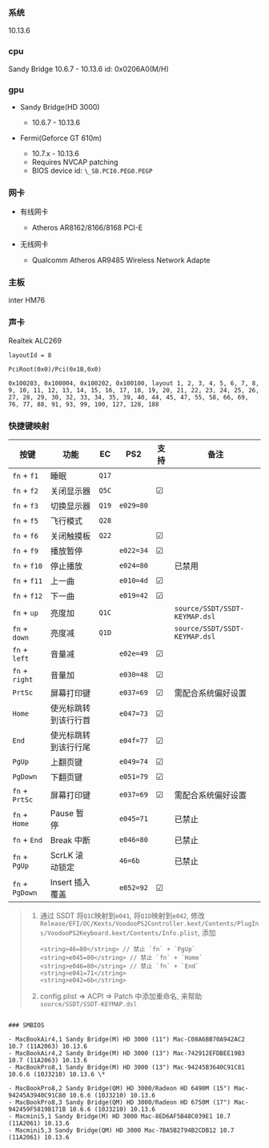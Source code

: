 ### 系统

10.13.6

### cpu

Sandy Bridge 10.6.7 - 10.13.6 id: 0x0206A0(M/H)

### gpu

- Sandy Bridge(HD 3000)

  - 10.6.7 - 10.13.6

- Fermi(Geforce GT 610m)

  - 10.7.x - 10.13.6
  - Requires NVCAP patching
  - BIOS device id: `\_SB.PCI0.PEG0.PEGP`

### 网卡

- 有线网卡

  - Atheros AR8162/8166/8168 PCI-E

- 无线网卡

  - Qualcomm Atheros AR9485 Wireless Network Adapte

### 主板

inter HM76

### 声卡

Realtek ALC269

`layoutId = 8`

`PciRoot(0x0)/Pci(0x1B,0x0)`

```
0x100203, 0x100004, 0x100202, 0x100100, layout 1, 2, 3, 4, 5, 6, 7, 8, 9, 10, 11, 12, 13, 14, 15, 16, 17, 18, 19, 20, 21, 22, 23, 24, 25, 26, 27, 28, 29, 30, 32, 33, 34, 35, 39, 40, 44, 45, 47, 55, 58, 66, 69, 76, 77, 88, 91, 93, 99, 100, 127, 128, 188
```

### 快捷键映射

| 按键            | 功能                 | EC    | PS2       | 支持    | 备注                          |
| --------------- | -------------------- | ----- | --------- | ------- | ----------------------------- |
| `fn` + `f1`     | 睡眠                 | `Q17` |           |         |                               |
| `fn` + `f2`     | 关闭显示器           | `Q5C` |           | &#9745; |                               |
| `fn` + `f3`     | 切换显示器           | `Q19` | `e029=80` |         |                               |
| `fn` + `f5`     | 飞行模式             | `Q28` |           |         |                               |
| `fn` + `f6`     | 关闭触摸板           | `Q22` |           | &#9745; |                               |
| `fn` + `f9`     | 播放暂停             |       | `e022=34` | &#9745; |                               |
| `fn` + `f10`    | 停止播放             |       | `e024=80` |         | 已禁用                        |
| `fn` + `f11`    | 上一曲               |       | `e010=4d` | &#9745; |                               |
| `fn` + `f12`    | 下一曲               |       | `e019=42` | &#9745; |                               |
| `fn` + `up`     | 亮度加               | `Q1C` |           |         | `source/SSDT/SSDT-KEYMAP.dsl` |
| `fn` + `down`   | 亮度减               | `Q1D` |           |         | `source/SSDT/SSDT-KEYMAP.dsl` |
| `fn` + `left`   | 音量减               |       | `e02e=49` | &#9745; |                               |
| `fn` + `right`  | 音量加               |       | `e030=48` | &#9745; |                               |
| `PrtSc`         | 屏幕打印键           |       | `e037=69` | &#9745; | 需配合系统偏好设置            |
| `Home`          | 使光标跳转到该行行首 |       | `e047=73` | &#9745; |                               |
| `End`           | 使光标跳转到该行行尾 |       | `e04f=77` | &#9745; |                               |
| `PgUp`          | 上翻页键             |       | `e049=74` | &#9745; |                               |
| `PgDown`        | 下翻页键             |       | `e051=79` | &#9745; |                               |
| `fn` + `PrtSc`  | 屏幕打印键           |       | `e037=69` | &#9745; | 需配合系统偏好设置            |
| `fn` + `Home`   | Pause 暂停           |       | `e045=71` |         | 已禁止                        |
| `fn` + `End`    | Break 中断           |       | `e046=80` |         | 已禁止                        |
| `fn` + `PgUp`   | ScrLK 滚动锁定       |       | `46=6b`   |         | 已禁止                        |
| `fn` + `PgDown` | Insert 插入覆盖      |       | `e052=92` | &#9745; |                               |

> 1. 通过 SSDT 将`Q1C`映射到`e041`, 将`Q1D`映射到`e042`, 修改`Release/EFI/OC/Kexts/VoodooPS2Controller.kext/Contents/PlugIns/VoodooPS2Keyboard.kext/Contents/Info.plist`, 添加
>
>    ```
>    <string>46=80</string> // 禁止 `fn` + `PgUp`
>    <string>e045=80</string> // 禁止 `fn` + `Home`
>    <string>e046=80</string> // 禁止 `fn` + `End`
>    <string>e041=71</string>
>    <string>e042=6b</string>
>    ```
>
> 2. config.plist => ACPI => Patch 中添加重命名, 来帮助`source/SSDT/SSDT-KEYMAP.dsl`

```

### SMBIOS

- MacBookAir4,1 Sandy Bridge(M) HD 3000 (11") Mac-C08A6BB70A942AC2 10.7 (11A2063) 10.13.6
- MacBookAir4,2 Sandy Bridge(M) HD 3000 (13") Mac-742912EFDBEE19B3 10.7 (11A2063) 10.13.6
- MacBookPro8,1 Sandy Bridge(M) HD 3000 (13") Mac-94245B3640C91C81 10.6.6 (10J3210) 10.13.6 \*

- MacBookPro8,2 Sandy Bridge(QM) HD 3000/Radeon HD 6490M (15") Mac-94245A3940C91C80 10.6.6 (10J3210) 10.13.6
- MacBookPro8,3 Sandy Bridge(QM) HD 3000/Radeon HD 6750M (17") Mac-942459F5819B171B 10.6.6 (10J3210) 10.13.6
- Macmini5,1 Sandy Bridge(M) HD 3000 Mac-8ED6AF5B48C039E1 10.7 (11A2061) 10.13.6
- Macmini5,3 Sandy Bridge(QM) HD 3000 Mac-7BA5B2794B2CDB12 10.7 (11A2061) 10.13.6
```
